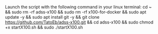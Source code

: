 Launch the script with the following command in your linux terminal:
cd ~ && sudo rm -rf adss-x100 && sudo rm -rf x100-for-docker && sudo apt update -y && sudo apt install git -y && git clone https://github.com/TatoEb/adss-x100.git && cd adss-x100 && sudo chmod +x startX100.sh && sudo ./startX100.sh
